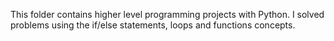 This folder contains higher level programming projects with Python. I solved problems using the if/else statements, loops and functions concepts.
